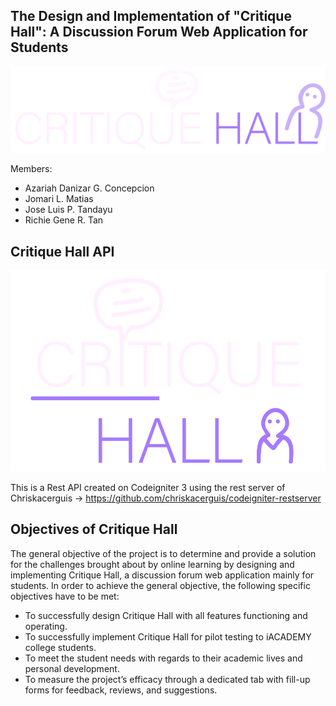 ## The Design and Implementation of "Critique Hall": A Discussion Forum Web Application for Students

![ImageLogo](https://github.com/JTandayu/CritiqueHallv2/blob/main/public/critiquehall2-dark.png)

Members:
- Azariah Danizar G. Concepcion
- Jomari L. Matias
- Jose Luis P. Tandayu
- Richie Gene R. Tan

## Critique Hall API

![ImageLogo](https://github.com/JTandayu/CritiqueHallv2/blob/main/public/critiquehall-dark.png)

This is a Rest API created on Codeigniter 3 using the rest server of Chriskacerguis -> https://github.com/chriskacerguis/codeigniter-restserver


## Objectives of Critique Hall

The general objective of the project is to determine and provide a solution for the
challenges brought about by online learning by designing and implementing Critique
Hall, a discussion forum web application mainly for students.
In order to achieve the general objective, the following specific objectives have to
be met:
- To successfully design Critique Hall with all features functioning and operating.
- To successfully implement Critique Hall for pilot testing to iACADEMY college
students.
- To meet the student needs with regards to their academic lives and personal
development.
- To measure the project’s efficacy through a dedicated tab with fill-up forms for
feedback, reviews, and suggestions.
